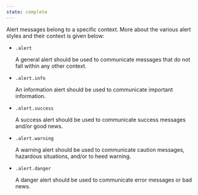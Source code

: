 ```yaml
---
state: complete
---
```


 Alert messages belong to a specific context. More about the various alert styles and their context is given below:

- `.alert`

  A general alert should be used to communicate messages that do not fall within any other context.
  
- `.alert.info`

  An information alert should be used to communicate important information.
  
- `.alert.success`

  A success alert should be used to communicate success messages and/or good news.
  
- `.alert.warning`

  A warning alert should be used to communicate caution messages, hazardous situations, and/or to heed warning.
  
- `.alert.danger`

  A danger alert should be used to communicate error messages or bad news.
